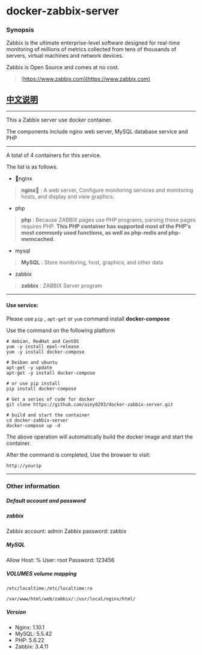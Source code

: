 # docker-zabbix-server

### Synopsis

Zabbix is the ultimate enterprise-level software designed for real-time monitoring of millions of metrics collected from tens of thousands of servers, virtual machines and network devices.  

Zabbix is Open Source and comes at no cost.

> [https://www.zabbix.com](https://www.zabbix.com)

## [中文说明](https://github.com/ainy0293/docker-zabbix-server/zh_cn)

***

This a Zabbix server use docker container.

The components include nginx web server,  MySQL database service and  PHP

***

A total of 4 containers for this service. 

The list is as follows.

 - nginx

> **nginx** : A web server, Configure monitoring services and monitoring hosts, and display and view graphics.

 - php

> **php** : Because ZABBIX pages use PHP programs, parsing these pages requires PHP.  **This PHP container has supported most of the PHP's most commonly used functions, as well as php-redis and php-memcached.**

 - mysql

 > **MySQL** : Store monitoring, host, graphics, and other data

  - zabbix

> **zabbix** : ZABBIX Server program

***

#### Use service:

Please use ```pip``` , ```apt-get``` or ```yum``` command install **docker-compose**

Use the command on the following platform

	# debian, RedHat and CentOS 
	yum -y install epel-release
	yum -y install docker-compose

	# Deiban and ubuntu
	apt-get -y update
	apt-get -y install docker-compose

	# or use pip install
	pip install docker-compose

	# Get a series of code for docker
	git clone https://github.com/ainy0293/docker-zabbix-server.git

	# build and start the container
	cd docker-zabbix-server
	docker-compose up -d

The above operation will automatically build the docker image and start the container.

After the command is completed, Use the browser to visit: 

	http://yourip

***

### Other information  

##### Default account and password

##### zabbix

Zabbix account: admin
Zabbix password: zabbix 

##### MySQL 
Allow Host: %
User: root
Password: 123456

##### VOLUMES volume mapping

	/etc/localtime:/etc/localtime:ro

	/var/www/html/web/zabbix/:/usr/local/nginx/html/

##### Version

 - Nginx: 1.10.1
 - MySQL: 5.5.42
 - PHP: 5.6.22
 - Zabbix: 3.4.11
